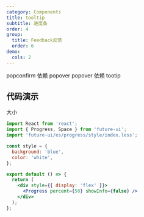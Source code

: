 ```yaml
---
category: Components
title: tooltip
subtitle: 进度条
order: 4
group:
  title: Feedback反馈
  order: 6
demo:
  cols: 2
---
```


popconfirm 依赖 popover popover 依赖 tootip

## 代码演示

大小

```jsx
import React from 'react';
import { Progress, Space } from 'future-ui';
import 'future-ui/es/progress/style/index.less';

const style = {
  background: 'blue',
  color: 'white',
};

export default () => {
  return (
    <div style={{ display: 'flex' }}>
      <Progress percent={50} showInfo={false} />
    </div>
  );
};
```
